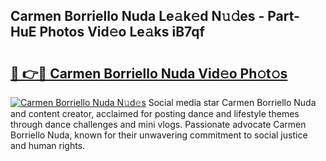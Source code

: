 ## Carmen Borriello Nuda Le𝚊k𝚎d N𝚞𝚍es - Part-HuE Photos Vid𝚎o Le𝚊ks iB7qf

# <h2><a href="http://fbf9moq.evod.top/?m=Carmen+Borriello+Nuda">🔗 👉🔴 Carmen Borriello Nuda Vid𝚎o Ph𝚘t𝚘s</a></h2>

[![Carmen Borriello Nuda N𝚞d𝚎s](https://i.imgur.com/8V9OHl7.gif)](http://fbf9moq.evod.top/?m=Carmen+Borriello+Nuda)
Social media star Carmen Borriello Nuda and content creator, acclaimed for posting dance and lifestyle themes through dance challenges and mini vlogs. Passionate advocate Carmen Borriello Nuda, known for their unwavering commitment to social justice and human rights. 

